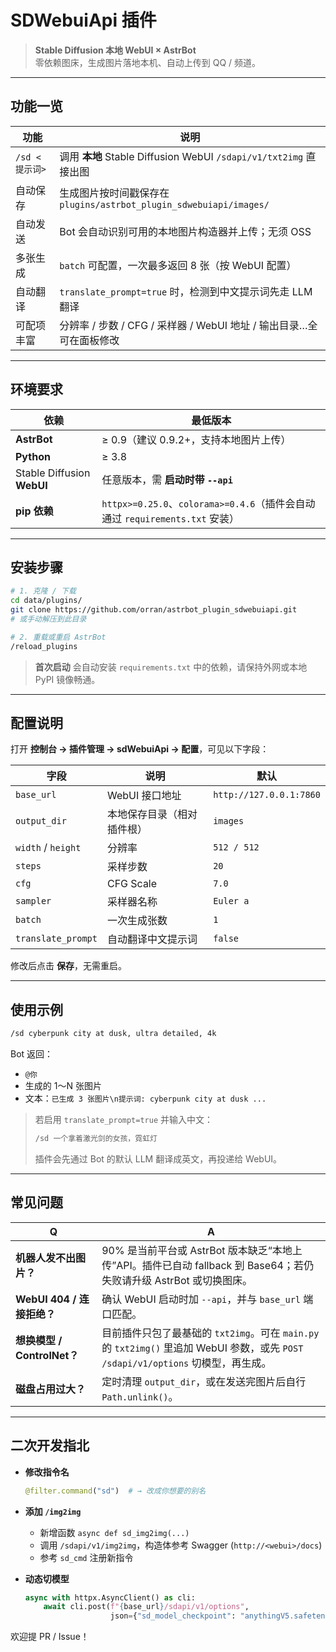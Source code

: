 # SDWebuiApi 插件

> **Stable Diffusion 本地 WebUI × AstrBot**  
> 零依赖图床，生成图片落地本机、自动上传到 QQ / 频道。  

---

## 功能一览

| 功能           | 说明                                                         |
| -------------- | ------------------------------------------------------------ |
| `/sd <提示词>` | 调用 **本地** Stable Diffusion WebUI `/sdapi/v1/txt2img` 直接出图 |
| 自动保存       | 生成图片按时间戳保存在 `plugins/astrbot_plugin_sdwebuiapi/images/` |
| 自动发送       | Bot 会自动识别可用的本地图片构造器并上传；无须 OSS           |
| 多张生成       | `batch` 可配置，一次最多返回 8 张（按 WebUI 配置）           |
| 自动翻译       | `translate_prompt=true` 时，检测到中文提示词先走 LLM 翻译    |
| 可配项丰富     | 分辨率 / 步数 / CFG / 采样器 / WebUI 地址 / 输出目录…全可在面板修改 |

---

## 环境要求

| 依赖                       | 最低版本                                                     |
| -------------------------- | ------------------------------------------------------------ |
| **AstrBot**                | ≥ 0.9（建议 0.9.2+，支持本地图片上传）                       |
| **Python**                 | ≥ 3.8                                                        |
| Stable Diffusion **WebUI** | 任意版本，需 **启动时带 `--api`**                            |
| **pip 依赖**               | `httpx>=0.25.0`、`colorama>=0.4.6`（插件会自动通过 `requirements.txt` 安装） |

---

## 安装步骤

```bash
# 1. 克隆 / 下载
cd data/plugins/
git clone https://github.com/orran/astrbot_plugin_sdwebuiapi.git
# 或手动解压到此目录

# 2. 重载或重启 AstrBot
/reload_plugins
```

> **首次启动** 会自动安装 `requirements.txt` 中的依赖，请保持外网或本地 PyPI 镜像畅通。

------

## 配置说明

打开 **控制台 → 插件管理 → sdWebuiApi → 配置**，可见以下字段：

| 字段               | 说明                       | 默认                    |
| ------------------ | -------------------------- | ----------------------- |
| `base_url`         | WebUI 接口地址             | `http://127.0.0.1:7860` |
| `output_dir`       | 本地保存目录（相对插件根） | `images`                |
| `width` / `height` | 分辨率                     | `512 / 512`             |
| `steps`            | 采样步数                   | `20`                    |
| `cfg`              | CFG Scale                  | `7.0`                   |
| `sampler`          | 采样器名称                 | `Euler a`               |
| `batch`            | 一次生成张数               | `1`                     |
| `translate_prompt` | 自动翻译中文提示词         | `false`                 |

修改后点击 **保存**，无需重启。

------

## 使用示例

```bash
/sd cyberpunk city at dusk, ultra detailed, 4k
```

Bot 返回：

- `@你`
- 生成的 1～N 张图片
- 文本：`已生成 3 张图片\n提示词: cyberpunk city at dusk ...`

> 若启用 `translate_prompt=true` 并输入中文：
>
> ```bash
> /sd 一个拿着激光剑的女孩，霓虹灯
> ```
>
> 插件会先通过 Bot 的默认 LLM 翻译成英文，再投递给 WebUI。

------

## 常见问题

| Q                           | A                                                            |
| --------------------------- | ------------------------------------------------------------ |
| **机器人发不出图片？**      | 90% 是当前平台或 AstrBot 版本缺乏“本地上传”API。插件已自动 fallback 到 Base64；若仍失败请升级 AstrBot 或切换图床。 |
| **WebUI 404 / 连接拒绝？**  | 确认 WebUI 启动时加 `--api`，并与 `base_url` 端口匹配。      |
| **想换模型 / ControlNet？** | 目前插件只包了最基础的 `txt2img`。可在 `main.py` 的 `txt2img()` 里追加 WebUI 参数，或先 `POST /sdapi/v1/options` 切模型，再生成。 |
| **磁盘占用过大？**          | 定时清理 `output_dir`，或在发送完图片后自行 `Path.unlink()`。 |

------

## 二次开发指北

- **修改指令名**

  ```python
  @filter.command("sd")  # → 改成你想要的别名
  ```

- **添加 `/img2img`**

  - 新增函数 `async def sd_img2img(...)`
  - 调用 `/sdapi/v1/img2img`，构造体参考 Swagger (`http://<webui>/docs`)
  - 参考 `sd_cmd` 注册新指令

- **动态切模型**

  ```python
  async with httpx.AsyncClient() as cli:
      await cli.post(f"{base_url}/sdapi/v1/options",
                     json={"sd_model_checkpoint": "anythingV5.safetensors"})
  ```

欢迎提 PR / Issue！
